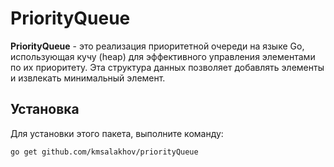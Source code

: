 # PriorityQueue

**PriorityQueue** - это реализация приоритетной очереди на языке Go, использующая кучу (heap) для эффективного управления элементами по их приоритету. 
Эта структура данных позволяет добавлять элементы и извлекать минимальный элемент.

## Установка

Для установки этого пакета, выполните команду:

```sh
go get github.com/kmsalakhov/priorityQueue
